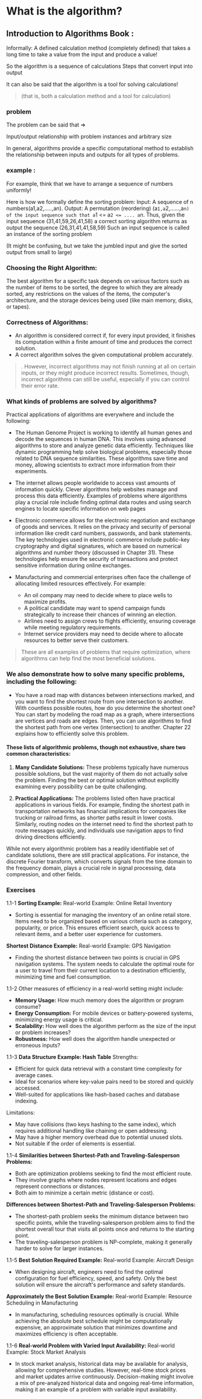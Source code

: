 # What is the algorithm?

## Introduction to Algorithms Book :

Informally:
A defined calculation method (completely defined) that takes a long time to take a value from the input and produce a value!

So the algorithm is a sequence of calculations
Steps that convert input into output

It can also be said that the algorithm is a tool for solving calculations!

> (that is, both a calculation method and a tool for calculation)

### problem
The problem can be said that =>

Input/output relationship with problem instances and arbitrary size

In general, algorithms provide a specific computational method to establish the relationship between inputs and outputs for all types of problems. 


### example :
For example, think that we have to arrange a sequence of numbers uniformly!

Here is how we formally define the sorting problem:
Input: A sequence of n numbers(a1,a2,.....,an).
Output: A permutation (reordering) (a`1,a`2,......,a`n) of the input sequence such
that a`1 <= a`2 <= .... a`n.
Thus, given the input sequence (31,41,59,26,41,58) a correct sorting algorithm
returns as output the sequence (26,31,41,41,58,59) Such an input sequence is called an instance of the sorting problem

(It might be confusing, but we take the jumbled input and give the sorted output from small to large)


### **Choosing the Right Algorithm:**
The best algorithm for a specific task depends on various factors such as the number of items to be sorted, the degree to which they are already sorted, any restrictions on the values of the items, the computer's architecture, and the storage devices being used (like main memory, disks, or tapes).


### **Correctness of Algorithms:**
- An algorithm is considered correct if, for every input provided, it finishes its computation within a finite amount of time and produces the correct solution.
- A correct algorithm solves the given computational problem accurately. 

> . However, incorrect algorithms may not finish running at all on certain inputs, or they might produce incorrect results. Sometimes, though, incorrect algorithms can still be useful, especially if you can control their error rate.

### What kinds of problems are solved by algorithms?

Practical applications of algorithms are everywhere and include the following:

- The Human Genome Project is working to identify all human genes and decode the sequences in human DNA. This involves using advanced algorithms to store and analyze genetic data efficiently. Techniques like dynamic programming help solve biological problems, especially those related to DNA sequence similarities. These algorithms save time and money, allowing scientists to extract more information from their experiments.

- The internet allows people worldwide to access vast amounts of information quickly. Clever algorithms help websites manage and process this data efficiently. Examples of problems where algorithms play a crucial role include finding optimal data routes and using search engines to locate specific information on web pages


- Electronic commerce allows for the electronic negotiation and exchange of goods and services. It relies on the privacy and security of personal information like credit card numbers, passwords, and bank statements. The key technologies used in electronic commerce include public-key cryptography and digital signatures, which are based on numerical algorithms and number theory (discussed in Chapter 31). These technologies help ensure the security of transactions and protect sensitive information during online exchanges.


- Manufacturing and commercial enterprises often face the challenge of allocating limited resources effectively. For example:
  - An oil company may need to decide where to place wells to maximize profits.
  - A political candidate may want to spend campaign funds strategically to increase their chances of winning an election.
  - Airlines need to assign crews to flights efficiently, ensuring coverage while meeting regulatory requirements.
  - Internet service providers may need to decide where to allocate resources to better serve their customers.
> These are all examples of problems that require optimization, where algorithms can help find the most beneficial solutions.


### We also demonstrate how to solve many specific problems, including the following:

- You have a road map with distances between intersections marked, and you want to find the shortest route from one intersection to another. With countless possible routes, how do you determine the shortest one? You can start by modeling the road map as a graph, where intersections are vertices and roads are edges. Then, you can use algorithms to find the shortest path from one vertex (intersection) to another. Chapter 22 explains how to efficiently solve this problem.


#### **These lists of algorithmic problems, though not exhaustive, share two common characteristics:**

1. **Many Candidate Solutions:** These problems typically have numerous possible solutions, but the vast majority of them do not actually solve the problem. Finding the best or optimal solution without explicitly examining every possibility can be quite challenging.

2. **Practical Applications:** The problems listed often have practical applications in various fields. For example, finding the shortest path in transportation networks has financial implications for companies like trucking or railroad firms, as shorter paths result in lower costs. Similarly, routing nodes on the internet need to find the shortest path to route messages quickly, and individuals use navigation apps to find driving directions efficiently.

While not every algorithmic problem has a readily identifiable set of candidate solutions, there are still practical applications. For instance, the discrete Fourier transform, which converts signals from the time domain to the frequency domain, plays a crucial role in signal processing, data compression, and other fields.


### Exercises

1.1-1
**Sorting Example:** 
Real-world Example: Online Retail Inventory
- Sorting is essential for managing the inventory of an online retail store. Items need to be organized based on various criteria such as category, popularity, or price. This ensures efficient search, quick access to relevant items, and a better user experience for customers.

**Shortest Distance Example:** 
Real-world Example: GPS Navigation
- Finding the shortest distance between two points is crucial in GPS navigation systems. The system needs to calculate the optimal route for a user to travel from their current location to a destination efficiently, minimizing time and fuel consumption.

1.1-2
Other measures of efficiency in a real-world setting might include:
- **Memory Usage:** How much memory does the algorithm or program consume?
- **Energy Consumption:** For mobile devices or battery-powered systems, minimizing energy usage is critical.
- **Scalability:** How well does the algorithm perform as the size of the input or problem increases?
- **Robustness:** How well does the algorithm handle unexpected or erroneous inputs?

1.1-3
**Data Structure Example: Hash Table**
Strengths:
- Efficient for quick data retrieval with a constant time complexity for average cases.
- Ideal for scenarios where key-value pairs need to be stored and quickly accessed.
- Well-suited for applications like hash-based caches and database indexing.

Limitations:
- May have collisions (two keys hashing to the same index), which requires additional handling like chaining or open addressing.
- May have a higher memory overhead due to potential unused slots.
- Not suitable if the order of elements is essential.

1.1-4
**Similarities between Shortest-Path and Traveling-Salesperson Problems:**
- Both are optimization problems seeking to find the most efficient route.
- They involve graphs where nodes represent locations and edges represent connections or distances.
- Both aim to minimize a certain metric (distance or cost).

**Differences between Shortest-Path and Traveling-Salesperson Problems:**
- The shortest-path problem seeks the minimum distance between two specific points, while the traveling-salesperson problem aims to find the shortest overall tour that visits all points once and returns to the starting point.
- The traveling-salesperson problem is NP-complete, making it generally harder to solve for larger instances.

1.1-5
**Best Solution Required Example:** 
Real-world Example: Aircraft Design
- When designing aircraft, engineers need to find the optimal configuration for fuel efficiency, speed, and safety. Only the best solution will ensure the aircraft's performance and safety standards.

**Approximately the Best Solution Example:** 
Real-world Example: Resource Scheduling in Manufacturing
- In manufacturing, scheduling resources optimally is crucial. While achieving the absolute best schedule might be computationally expensive, an approximate solution that minimizes downtime and maximizes efficiency is often acceptable.

1.1-6
**Real-world Problem with Varied Input Availability:**
Real-world Example: Stock Market Analysis
- In stock market analysis, historical data may be available for analysis, allowing for comprehensive studies. However, real-time stock prices and market updates arrive continuously. Decision-making might involve a mix of pre-analyzed historical data and ongoing real-time information, making it an example of a problem with variable input availability.